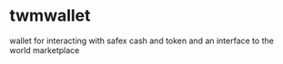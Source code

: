 # twmwallet
wallet for interacting with safex cash and token and an interface to the world marketplace


